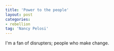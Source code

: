 ```yaml
---
title: 'Power to the people'
layout: post
categories:
- rebellion
tag: 'Nancy Pelosi'
---
```


I'm a fan of disrupters; people who make change.